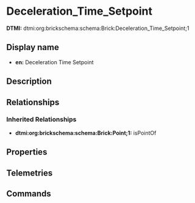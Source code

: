 # Deceleration_Time_Setpoint
**DTMI:** dtmi:org:brickschema:schema:Brick:Deceleration_Time_Setpoint;1
## Display name
- **en:** Deceleration Time Setpoint
## Description
## Relationships
### Inherited Relationships
* **dtmi:org:brickschema:schema:Brick:Point;1:** isPointOf
## Properties
## Telemetries
## Commands

